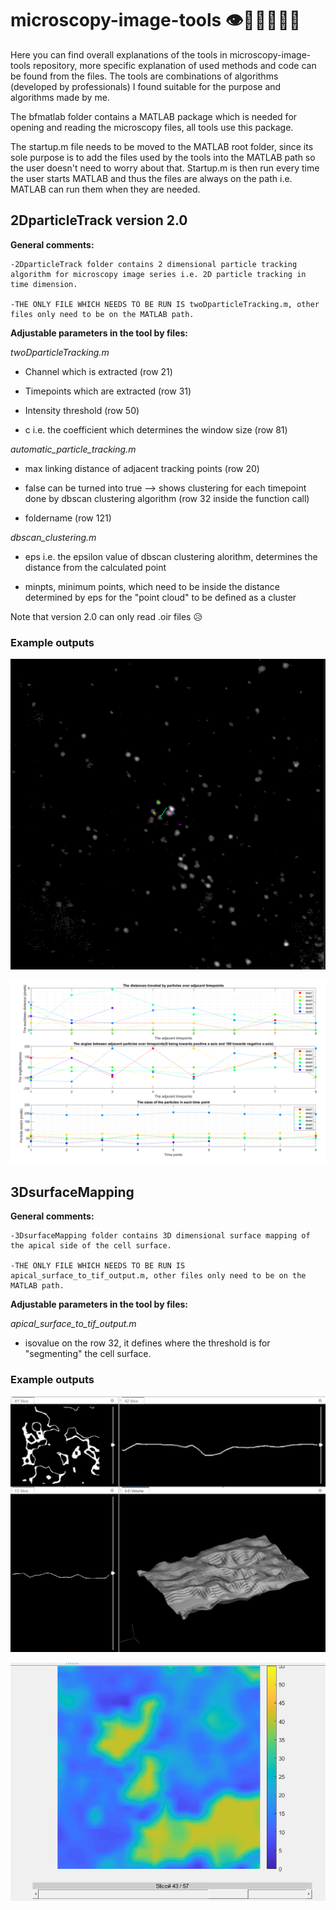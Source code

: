 # microscopy-image-tools  👁️🦠🔬🥼👩‍💻

Here you can find overall explanations of the tools in microscopy-image-tools repository, more specific explanation of used methods and code can be found from the files. The tools are combinations of algorithms (developed by professionals) I found suitable for the purpose and algorithms made by me.

The bfmatlab folder contains a MATLAB package which is needed for opening and reading the microscopy files, all tools use this package.

The startup.m file needs to be moved to the MATLAB root folder, since its sole purpose is to add the files used by the tools into the MATLAB path so the user doesn't need to worry about that. Startup.m is then run every time the user starts MATLAB and thus the files are always on the path i.e. MATLAB can run them when they are needed.


## 2DparticleTrack version 2.0


**General comments:**

    -2DparticleTrack folder contains 2 dimensional particle tracking algorithm for microscopy image series i.e. 2D particle tracking in time dimension. 

    -THE ONLY FILE WHICH NEEDS TO BE RUN IS twoDparticleTracking.m, other files only need to be on the MATLAB path. 


**Adjustable parameters in the tool by files:**

_twoDparticleTracking.m_

* Channel which is extracted (row 21)

* Timepoints which are extracted (row 31)

* Intensity threshold (row 50)

* c i.e. the coefficient which determines the window size (row 81)

_automatic_particle_tracking.m_

* max linking distance of adjacent tracking points (row 20)

* false can be turned into true --> shows clustering for each timepoint done by dbscan clustering algorithm (row 32 inside the function call)

* foldername (row 121)


_dbscan_clustering.m_

* eps i.e. the epsilon value of dbscan clustering alorithm, determines the distance from the calculated point

* minpts, minimum points, which need to be inside the distance determined by eps for the "point cloud" to be defined as a cluster 

Note that version 2.0 can only read .oir files 😥

### Example outputs

![An example of the result of the tool](example_images/image-2.png)

![Another one](example_images/image-1.png)

## 3DsurfaceMapping


**General comments:**

    -3DsurfaceMapping folder contains 3D dimensional surface mapping of the apical side of the cell surface.

    -THE ONLY FILE WHICH NEEDS TO BE RUN IS apical_surface_to_tif_output.m, other files only need to be on the MATLAB path.


**Adjustable parameters in the tool by files:**

_apical_surface_to_tif_output.m_

* isovalue on the row 32, it defines where the threshold is for "segmenting" the cell surface. 

### Example outputs

![An example image for 3DsurfaceMapping](example_images/image-3.png)

![Euclidean distance map](example_images/image-4.png)